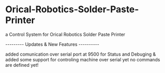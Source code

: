 # Orical-Robotics-Solder-Paste-Printer
a Control System for Orical Robotics Solder Paste Printer

--------- Updates & New Features ----------

 added comunication over serial port at 9500 for Status and Debuging & added some support for controling machine over serial yet no commands are defined yet!
 
